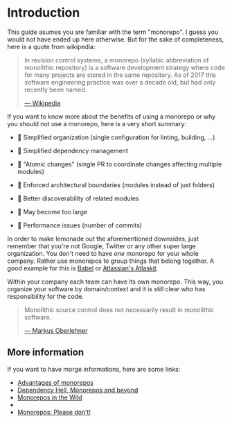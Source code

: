# Introduction

This guide asumes you are familiar with the term "monorepo". I guess you would not have ended up here otherwise. But for the sake of completeness, here is a quote from wikipedia:

> In revision control systems, a monorepo (syllabic abbreviation of monolithic repository) is a software development strategy where code for many projects are stored in the same repository. As of 2017 this software engineering practice was over a decade old, but had only recently been named.
> 
> [— Wikipedia](https://en.wikipedia.org/wiki/Monorepo)

If you want to know more about the benefits of using a monorepo or why you should not use a monorepo, here is a very short summary:

- 🍪 Simplified organization (single configuration for linting, building, ...)
- 🍪 Simplified dependency management 
- 🍪 "Atomic changes" (single PR to coordinate changes affecting multiple modules)
- 🍪 Enforced architectural boundaries (modules instead of just folders)
- 🍪 Better discoverability of related modules

- 🍋 May become too large
- 🍋 Performance issues (number of commits)

In order to make lemonade out the aforementioned downsides, just remember that you're not Google, Twitter or any other super large organization. You don't need to have *one* monorepo for your whole company. Rather use monorepos to group things that belong together. A good example for this is [Babel](https://babeljs.io/) or [Atlassian's Atlaskit](https://atlaskit.atlassian.com/). 

Within your company each team can have its own monorepo. This way, you organize your software by domain/context and it is still clear who has responsibility for the code.

> Monolithic source control does not necessarily result in monolithic software.
> 
> [— Markus Oberlehner](https://medium.com/@maoberlehner/monorepos-in-the-wild-33c6eb246cb9)

## More information 

If you want to have morge informations, here are some links:

- [Advantages of monorepos](https://danluu.com/monorepo/)
- [Dependency Hell, Monorepos and beyond](https://www.youtube.com/watch?v=VNqmHJtItCs)
- [Monorepos in the Wild](https://medium.com/@maoberlehner/monorepos-in-the-wild-33c6eb246cb9)
- []()
- [Monorepos: Please don’t!](https://medium.com/@mattklein123/monorepos-please-dont-e9a279be011b)